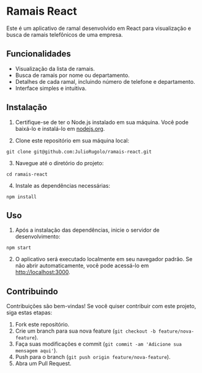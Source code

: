 # Ramais React

Este é um aplicativo de ramal desenvolvido em React para visualização e busca de ramais telefônicos de uma empresa.

## Funcionalidades

- Visualização da lista de ramais.
- Busca de ramais por nome ou departamento.
- Detalhes de cada ramal, incluindo número de telefone e departamento.
- Interface simples e intuitiva.

## Instalação

1. Certifique-se de ter o Node.js instalado em sua máquina. Você pode baixá-lo e instalá-lo em [nodejs.org](https://nodejs.org/).

2. Clone este repositório em sua máquina local:

```
git clone git@github.com:JulioRugolo/ramais-react.git
```

3. Navegue até o diretório do projeto:

```
cd ramais-react
```

4. Instale as dependências necessárias:

```
npm install
```

## Uso

1. Após a instalação das dependências, inicie o servidor de desenvolvimento:

```
npm start
```

2. O aplicativo será executado localmente em seu navegador padrão. Se não abrir automaticamente, você pode acessá-lo em [http://localhost:3000](http://localhost:3000).

## Contribuindo

Contribuições são bem-vindas! Se você quiser contribuir com este projeto, siga estas etapas:

1. Fork este repositório.
2. Crie um branch para sua nova feature (`git checkout -b feature/nova-feature`).
3. Faça suas modificações e commit (`git commit -am 'Adicione sua mensagem aqui'`).
4. Push para o branch (`git push origin feature/nova-feature`).
5. Abra um Pull Request.
